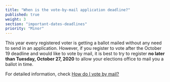 ```yaml
---
title: "When is the vote-by-mail application deadline?"
published: true
weight: 3
section: "important-dates-deadlines"
priority: "Minor"
---
```


This year every registered voter is getting a ballot mailed without any need to send in an application. However, if you register to vote after the October 19 deadline and would like to vote by mail, it is best to try to register **no later than Tuesday, October 27, 2020**  to allow your elections office to mail you a ballot in time.

For detailed information, check [How do I vote by mail?](#menu-item-vote-by-mail)  


